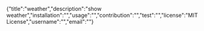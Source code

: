 {"title":"weather","description":"show weather","installation":"","usage":"","contribution":"","test":"","license":"MIT License","username":"","email":""}